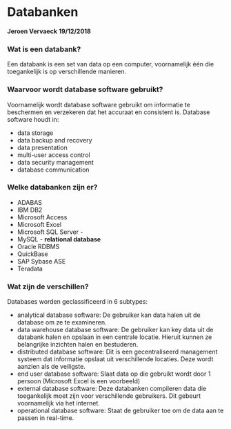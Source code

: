 # Databanken

**Jeroen Vervaeck**
**19/12/2018**


### Wat is een databank?
Een databank is een set van data op een computer, voornamelijk één die toegankelijk is op verschillende manieren.

### Waarvoor wordt database software gebruikt?
Voornamelijk wordt database software gebruikt om informatie te beschermen en verzekeren dat het accuraat en consistent is.
Database software houdt in:
* data storage
* data backup and recovery
* data presentation
* multi-user access control
* data security management
* database communication

### Welke databanken zijn er?
* ADABAS
* IBM DB2
* Microsoft Access
* Microsoft Excel
* Microsoft SQL Server - 
* MySQL - **relational database**
* Oracle RDBMS
* QuickBase
* SAP Sybase ASE
* Teradata

### Wat zijn de verschillen?
Databases worden geclassificeerd in 6 subtypes:
* analytical database software: De gebruiker kan data halen uit de database om ze te examineren.
* data warehouse database software: De gebruiker kan key data uit de databank halen en opslaan in een centrale locatie. Hieruit kunnen ze belangrijke inzichten halen en bestuderen.
* distributed database software: Dit is een gecentraliseerd management systeem dat informatie opslaat uit verschillende locaties. Deze wordt aanzien als de veiligste.
* end user database software: Slaat data op die gebruikt wordt door 1 persoon (Microsoft Excel is een voorbeeld)
* external database software: Deze databanken compileren data die toegankelijk moet zijn voor verschillende gebruikers. Dit gebeurt voornamelijk via het internet.
* operational database software: Staat de gebruiker toe om de data aan te passen in real-time.